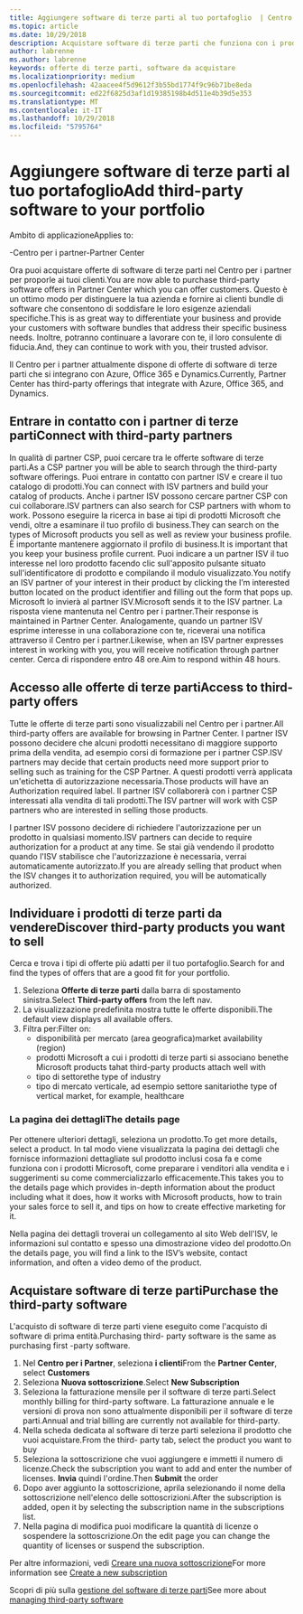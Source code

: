 ```yaml
---
title: Aggiungere software di terze parti al tuo portafoglio  | Centro per i partner
ms.topic: article
ms.date: 10/29/2018
description: Acquistare software di terze parti che funziona con i prodotti Microsoft
author: labrenne
ms.author: labrenne
keywords: offerte di terze parti, software da acquistare
ms.localizationpriority: medium
ms.openlocfilehash: 42aacee4f5d9612f3b55bd1774f9c96b71be8eda
ms.sourcegitcommit: ed22f6825d3af1d19385198b4d511e4b39d5e353
ms.translationtype: MT
ms.contentlocale: it-IT
ms.lasthandoff: 10/29/2018
ms.locfileid: "5795764"
---
```

# <a name="add-third-party-software-to-your-portfolio"></a><span data-ttu-id="66002-104">Aggiungere software di terze parti al tuo portafoglio</span><span class="sxs-lookup"><span data-stu-id="66002-104">Add third-party software to your portfolio</span></span>

<span data-ttu-id="66002-105">Ambito di applicazione</span><span class="sxs-lookup"><span data-stu-id="66002-105">Applies to:</span></span>

<span data-ttu-id="66002-106">-Centro per i partner</span><span class="sxs-lookup"><span data-stu-id="66002-106">-Partner Center</span></span>

<span data-ttu-id="66002-107">Ora puoi acquistare offerte di software di terze parti nel Centro per i partner per proporle ai tuoi clienti.</span><span class="sxs-lookup"><span data-stu-id="66002-107">You are now able to purchase third-party software offers in Partner Center which you can offer customers.</span></span> <span data-ttu-id="66002-108">Questo è un ottimo modo per distinguere la tua azienda e fornire ai clienti bundle di software che consentono di soddisfare le loro esigenze aziendali specifiche.</span><span class="sxs-lookup"><span data-stu-id="66002-108">This is as great way to differentiate your business and provide your customers with software bundles that address their specific business needs.</span></span> <span data-ttu-id="66002-109">Inoltre, potranno continuare a lavorare con te, il loro consulente di fiducia.</span><span class="sxs-lookup"><span data-stu-id="66002-109">And, they can continue to work with you, their trusted advisor.</span></span>

<span data-ttu-id="66002-110">Il Centro per i partner attualmente dispone di offerte di software di terze parti che si integrano con Azure, Office 365 e Dynamics.</span><span class="sxs-lookup"><span data-stu-id="66002-110">Currently, Partner Center has third-party offerings that integrate with Azure, Office 365, and Dynamics.</span></span> 

## <a name="connect-with-third-party-partners"></a><span data-ttu-id="66002-111">Entrare in contatto con i partner di terze parti</span><span class="sxs-lookup"><span data-stu-id="66002-111">Connect with third-party partners</span></span>
 
<span data-ttu-id="66002-112">In qualità di partner CSP, puoi cercare tra le offerte software di terze parti.</span><span class="sxs-lookup"><span data-stu-id="66002-112">As a CSP partner you will be able to search through the third-party software offerings.</span></span> <span data-ttu-id="66002-113">Puoi entrare in contatto con partner ISV e creare il tuo catalogo di prodotti.</span><span class="sxs-lookup"><span data-stu-id="66002-113">You can connect with ISV partners and build your catalog of products.</span></span> <span data-ttu-id="66002-114">Anche i partner ISV possono cercare partner CSP con cui collaborare.</span><span class="sxs-lookup"><span data-stu-id="66002-114">ISV partners can also search for CSP partners with whom to work.</span></span> <span data-ttu-id="66002-115">Possono eseguire la ricerca in base ai tipi di prodotti Microsoft che vendi, oltre a esaminare il tuo profilo di business.</span><span class="sxs-lookup"><span data-stu-id="66002-115">They can search on the types of Microsoft products you sell as well as review your business profile.</span></span> <span data-ttu-id="66002-116">È importante mantenere aggiornato il profilo di business.</span><span class="sxs-lookup"><span data-stu-id="66002-116">It is important that you keep your business profile current.</span></span> <span data-ttu-id="66002-117">Puoi indicare a un partner ISV il tuo interesse nel loro prodotto facendo clic sull'apposito pulsante situato sull'identificatore di prodotto e compilando il modulo visualizzato.</span><span class="sxs-lookup"><span data-stu-id="66002-117">You notify an ISV partner of your interest in their product by clicking the I’m interested button located on the product identifier and filling out the form that pops up.</span></span> <span data-ttu-id="66002-118">Microsoft lo invierà al partner ISV.</span><span class="sxs-lookup"><span data-stu-id="66002-118">Microsoft sends it to the ISV partner.</span></span> <span data-ttu-id="66002-119">La risposta viene mantenuta nel Centro per i partner.</span><span class="sxs-lookup"><span data-stu-id="66002-119">Their response is maintained in Partner Center.</span></span> <span data-ttu-id="66002-120">Analogamente, quando un partner ISV esprime interesse in una collaborazione con te, riceverai una notifica attraverso il Centro per i partner.</span><span class="sxs-lookup"><span data-stu-id="66002-120">Likewise, when an ISV partner expresses interest in working with you, you will receive notification through partner center.</span></span> <span data-ttu-id="66002-121">Cerca di rispondere entro 48 ore.</span><span class="sxs-lookup"><span data-stu-id="66002-121">Aim to respond within 48 hours.</span></span>

## <a name="access-to-third-party-offers"></a><span data-ttu-id="66002-122">Accesso alle offerte di terze parti</span><span class="sxs-lookup"><span data-stu-id="66002-122">Access to third-party offers</span></span>

<span data-ttu-id="66002-123">Tutte le offerte di terze parti sono visualizzabili nel Centro per i partner.</span><span class="sxs-lookup"><span data-stu-id="66002-123">All third-party offers are available for browsing in Partner Center.</span></span> <span data-ttu-id="66002-124">I partner ISV possono decidere che alcuni prodotti necessitano di maggiore supporto prima della vendita, ad esempio corsi di formazione per i partner CSP.</span><span class="sxs-lookup"><span data-stu-id="66002-124">ISV partners may decide that certain products need more support prior to selling such as training for the CSP Partner.</span></span> <span data-ttu-id="66002-125">A questi prodotti verrà applicata un'etichetta di autorizzazione necessaria.</span><span class="sxs-lookup"><span data-stu-id="66002-125">Those products will have an Authorization required label.</span></span> <span data-ttu-id="66002-126">Il partner ISV collaborerà con i partner CSP interessati alla vendita di tali prodotti.</span><span class="sxs-lookup"><span data-stu-id="66002-126">The ISV partner will work with CSP partners who are interested in selling those products.</span></span> 

<span data-ttu-id="66002-127">I partner ISV possono decidere di richiedere l'autorizzazione per un prodotto in qualsiasi momento.</span><span class="sxs-lookup"><span data-stu-id="66002-127">ISV partners can decide to require authorization for a product at any time.</span></span> <span data-ttu-id="66002-128">Se stai già vendendo il prodotto quando l'ISV stabilisce che l'autorizzazione è necessaria, verrai automaticamente autorizzato.</span><span class="sxs-lookup"><span data-stu-id="66002-128">If you are already selling that product when the ISV changes it to authorization required, you will be automatically authorized.</span></span>

## <a name="discover-third-party-products-you-want-to-sell"></a><span data-ttu-id="66002-129">Individuare i prodotti di terze parti da vendere</span><span class="sxs-lookup"><span data-stu-id="66002-129">Discover third-party products you want to sell</span></span>

<span data-ttu-id="66002-130">Cerca e trova i tipi di offerte più adatti per il tuo portafoglio.</span><span class="sxs-lookup"><span data-stu-id="66002-130">Search for and find the types of offers that are a good fit for your portfolio.</span></span> 

1. <span data-ttu-id="66002-131">Seleziona **Offerte di terze parti** dalla barra di spostamento sinistra.</span><span class="sxs-lookup"><span data-stu-id="66002-131">Select **Third-party offers** from the left nav.</span></span>
2. <span data-ttu-id="66002-132">La visualizzazione predefinita mostra tutte le offerte disponibili.</span><span class="sxs-lookup"><span data-stu-id="66002-132">The default view displays all available offers.</span></span>
3. <span data-ttu-id="66002-133">Filtra per:</span><span class="sxs-lookup"><span data-stu-id="66002-133">Filter on:</span></span>
    - <span data-ttu-id="66002-134">disponibilità per mercato (area geografica)</span><span class="sxs-lookup"><span data-stu-id="66002-134">market availability (region)</span></span>
    - <span data-ttu-id="66002-135">prodotti Microsoft a cui i prodotti di terze parti si associano bene</span><span class="sxs-lookup"><span data-stu-id="66002-135">the Microsoft products tahat third-party products attach well with</span></span>
    - <span data-ttu-id="66002-136">tipo di settore</span><span class="sxs-lookup"><span data-stu-id="66002-136">the type of industry</span></span>
    - <span data-ttu-id="66002-137">tipo di mercato verticale, ad esempio settore sanitario</span><span class="sxs-lookup"><span data-stu-id="66002-137">the type of vertical market, for example, healthcare</span></span>

### <a name="the-details-page"></a><span data-ttu-id="66002-138">La pagina dei dettagli</span><span class="sxs-lookup"><span data-stu-id="66002-138">The details page</span></span>

<span data-ttu-id="66002-139">Per ottenere ulteriori dettagli, seleziona un prodotto.</span><span class="sxs-lookup"><span data-stu-id="66002-139">To get more details, select a product.</span></span> <span data-ttu-id="66002-140">In tal modo viene visualizzata la pagina dei dettagli che fornisce informazioni dettagliate sul prodotto inclusi cosa fa e come funziona con i prodotti Microsoft, come preparare i venditori alla vendita e i suggerimenti su come commercializzarlo efficacemente.</span><span class="sxs-lookup"><span data-stu-id="66002-140">This takes you to the details page which provides in-depth information about the product including what it does, how it works with Microsoft products, how to train your sales force to sell it, and tips on how to create effective marketing for it.</span></span>

<span data-ttu-id="66002-141">Nella pagina dei dettagli troverai un collegamento al sito Web dell'ISV, le informazioni sul contatto e spesso una dimostrazione video del prodotto.</span><span class="sxs-lookup"><span data-stu-id="66002-141">On the details page, you will find a link to the ISV’s website, contact information, and often a video demo of the product.</span></span> 

## <a name="purchase-the-third-party-software"></a><span data-ttu-id="66002-142">Acquistare software di terze parti</span><span class="sxs-lookup"><span data-stu-id="66002-142">Purchase the third-party software</span></span>

<span data-ttu-id="66002-143">L'acquisto di software di terze parti viene eseguito come l'acquisto di software di prima entità.</span><span class="sxs-lookup"><span data-stu-id="66002-143">Purchasing third- party software is the same as purchasing first -party software.</span></span> 

1. <span data-ttu-id="66002-144">Nel **Centro per i Partner**, seleziona **i clienti**</span><span class="sxs-lookup"><span data-stu-id="66002-144">From the **Partner Center**, select **Customers**</span></span>
2. <span data-ttu-id="66002-145">Seleziona **Nuova sottoscrizione**.</span><span class="sxs-lookup"><span data-stu-id="66002-145">Select **New Subscription**</span></span>
3. <span data-ttu-id="66002-146">Seleziona la fatturazione mensile per il software di terze parti.</span><span class="sxs-lookup"><span data-stu-id="66002-146">Select monthly billing for third-party software.</span></span> <span data-ttu-id="66002-147">La fatturazione annuale e le versioni di prova non sono attualmente disponibili per il software di terze parti.</span><span class="sxs-lookup"><span data-stu-id="66002-147">Annual and trial billing are currently not available for third-party.</span></span>
4. <span data-ttu-id="66002-148">Nella scheda dedicata al software di terze parti seleziona il prodotto che vuoi acquistare.</span><span class="sxs-lookup"><span data-stu-id="66002-148">From the third- party tab, select the product you want to buy</span></span>
5. <span data-ttu-id="66002-149">Seleziona la sottoscrizione che vuoi aggiungere e immetti il numero di licenze.</span><span class="sxs-lookup"><span data-stu-id="66002-149">Check the subscription you want to add and enter the number of licenses.</span></span> <span data-ttu-id="66002-150">**Invia** quindi l'ordine.</span><span class="sxs-lookup"><span data-stu-id="66002-150">Then **Submit** the order</span></span>
6. <span data-ttu-id="66002-151">Dopo aver aggiunto la sottoscrizione, aprila selezionando il nome della sottoscrizione nell'elenco delle sottoscrizioni.</span><span class="sxs-lookup"><span data-stu-id="66002-151">After the subscription is added, open it by selecting the subscription name in the subscriptions list.</span></span>
7. <span data-ttu-id="66002-152">Nella pagina di modifica puoi modificare la quantità di licenze o sospendere la sottoscrizione.</span><span class="sxs-lookup"><span data-stu-id="66002-152">On the edit page you can change the quantity of licenses or suspend the subscription.</span></span>

<span data-ttu-id="66002-153">Per altre informazioni, vedi [Creare una nuova sottoscrizione](create-a-new-subscription.md)</span><span class="sxs-lookup"><span data-stu-id="66002-153">For more information see [Create a new subscription](create-a-new-subscription.md)</span></span>

<span data-ttu-id="66002-154">Scopri di più sulla [gestione del software di terze parti](third-party-help.md)</span><span class="sxs-lookup"><span data-stu-id="66002-154">See more about [managing third-party software](third-party-help.md)</span></span>  